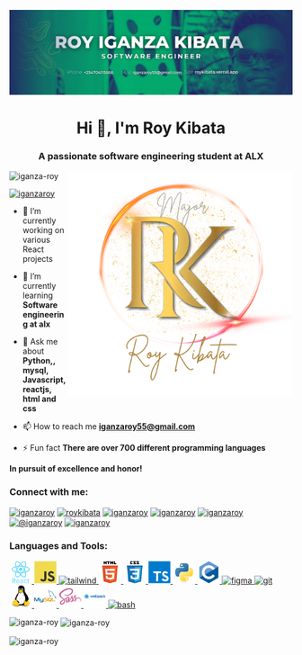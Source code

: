 [![MasterHead](https://github.com/Iganza-roy/Iganza-roy/blob/main/White%20Green%20Neon%20Modern%20Marketing%20Specialist%20LinkedIn%20Banner%20(2).jpg)](https://rishavchanda.io)
<h1 align="center">Hi 👋, I'm Roy Kibata</h1>
<h3 align="center">A passionate software engineering student at ALX</h3>
<img align="right" alt="Coding" width="400" src="https://github.com/Iganza-roy/Iganza-roy/blob/main/Black%20and%20Gold%20Classy%20Minimalist%20Circular%20Name%20Logo%20(1).png">

<p align="left"> <img src="https://komarev.com/ghpvc/?username=iganza-roy&label=Profile%20views&color=0e75b6&style=flat" alt="iganza-roy" /> </p>

<p align="left"> <a href="https://twitter.com/iganzaroy" target="blank"><img src="https://img.shields.io/twitter/follow/iganzaroy?logo=twitter&style=for-the-badge" alt="iganzaroy" /></a> </p>

- 🔭 I’m currently working on various React projects

- 🌱 I’m currently learning **Software engineering at alx**

- 💬 Ask me about **Python,, mysql, Javascript, reactjs, html and css**

- 📫 How to reach me **iganzaroy55@gmail.com**

- ⚡ Fun fact **There are over 700 different programming languages**

<p><strong>In pursuit of excellence and honor!</strong></p>

<h3 align="left">Connect with me:</h3>
<p align="left">
<a href="https://twitter.com/iganzaroy" target="blank"><img align="center" src="https://raw.githubusercontent.com/rahuldkjain/github-profile-readme-generator/master/src/images/icons/Social/twitter.svg" alt="iganzaroy" height="30" width="40" /></a>
<a href="https://linkedin.com/in/roykibata" target="blank"><img align="center" src="https://raw.githubusercontent.com/rahuldkjain/github-profile-readme-generator/master/src/images/icons/Social/linked-in-alt.svg" alt="roykibata" height="30" width="40" /></a>
<a href="https://stackoverflow.com/users/iganzaroy" target="blank"><img align="center" src="https://raw.githubusercontent.com/rahuldkjain/github-profile-readme-generator/master/src/images/icons/Social/stack-overflow.svg" alt="iganzaroy" height="30" width="40" /></a>
<a href="https://fb.com/iganzaroy" target="blank"><img align="center" src="https://raw.githubusercontent.com/rahuldkjain/github-profile-readme-generator/master/src/images/icons/Social/facebook.svg" alt="iganzaroy" height="30" width="40" /></a>
<a href="https://instagram.com/iganzaroy" target="blank"><img align="center" src="https://raw.githubusercontent.com/rahuldkjain/github-profile-readme-generator/master/src/images/icons/Social/instagram.svg" alt="iganzaroy" height="30" width="40" /></a>
<a href="https://medium.com/@iganzaroy" target="blank"><img align="center" src="https://raw.githubusercontent.com/rahuldkjain/github-profile-readme-generator/master/src/images/icons/Social/medium.svg" alt="@iganzaroy" height="30" width="40" /></a>
<a href="https://www.leetcode.com/iganzaroy" target="blank"><img align="center" src="https://raw.githubusercontent.com/rahuldkjain/github-profile-readme-generator/master/src/images/icons/Social/leet-code.svg" alt="iganzaroy" height="30" width="40" /></a>
</p>

<h3 align="left">Languages and Tools:</h3>
<p align="left">
  <a href="https://reactjs.org/" target="_blank" rel="noreferrer"> 
    <img src="https://raw.githubusercontent.com/devicons/devicon/master/icons/react/react-original-wordmark.svg" alt="react" width="40" height="40"/> 
  </a>
  <a href="https://developer.mozilla.org/en-US/docs/Web/JavaScript" target="_blank" rel="noreferrer"> 
    <img src="https://raw.githubusercontent.com/devicons/devicon/master/icons/javascript/javascript-original.svg" alt="javascript" width="40" height="40"/> 
  </a>
  <a href="https://tailwindcss.com/" target="_blank" rel="noreferrer"> 
    <img src="https://www.vectorlogo.zone/logos/tailwindcss/tailwindcss-icon.svg" alt="tailwind" width="40" height="40"/> 
  </a>
  <a href="https://www.w3.org/html/" target="_blank" rel="noreferrer"> 
    <img src="https://raw.githubusercontent.com/devicons/devicon/master/icons/html5/html5-original-wordmark.svg" alt="html5" width="40" height="40"/> 
  </a>
  <a href="https://www.w3schools.com/css/" target="_blank" rel="noreferrer"> 
    <img src="https://raw.githubusercontent.com/devicons/devicon/master/icons/css3/css3-original-wordmark.svg" alt="css3" width="40" height="40"/> 
  </a>
  <a href="https://www.typescriptlang.org/" target="_blank" rel="noreferrer"> 
    <img src="https://raw.githubusercontent.com/devicons/devicon/master/icons/typescript/typescript-original.svg" alt="typescript" width="40" height="40"/> 
  </a>
  <a href="https://www.python.org" target="_blank" rel="noreferrer"> 
    <img src="https://raw.githubusercontent.com/devicons/devicon/master/icons/python/python-original.svg" alt="python" width="40" height="40"/> 
  </a>
  <a href="https://www.cprogramming.com/" target="_blank" rel="noreferrer"> 
    <img src="https://raw.githubusercontent.com/devicons/devicon/master/icons/c/c-original.svg" alt="c" width="40" height="40"/> 
  </a>
  <a href="https://www.figma.com/" target="_blank" rel="noreferrer"> 
    <img src="https://www.vectorlogo.zone/logos/figma/figma-icon.svg" alt="figma" width="40" height="40"/> 
  </a>
  <a href="https://git-scm.com/" target="_blank" rel="noreferrer"> 
    <img src="https://www.vectorlogo.zone/logos/git-scm/git-scm-icon.svg" alt="git" width="40" height="40"/> 
  </a>
  <a href="https://www.linux.org/" target="_blank" rel="noreferrer"> 
    <img src="https://raw.githubusercontent.com/devicons/devicon/master/icons/linux/linux-original.svg" alt="linux" width="40" height="40"/> 
  </a>
  <a href="https://www.mysql.com/" target="_blank" rel="noreferrer"> 
    <img src="https://raw.githubusercontent.com/devicons/devicon/master/icons/mysql/mysql-original-wordmark.svg" alt="mysql" width="40" height="40"/> 
  </a>
  <a href="https://sass-lang.com" target="_blank" rel="noreferrer"> 
    <img src="https://raw.githubusercontent.com/devicons/devicon/master/icons/sass/sass-original.svg" alt="sass" width="40" height="40"/> 
  </a>
  <a href="https://webpack.js.org" target="_blank" rel="noreferrer"> 
    <img src="https://raw.githubusercontent.com/devicons/devicon/d00d0969292a6569d45b06d3f350f463a0107b0d/icons/webpack/webpack-original-wordmark.svg" alt="webpack" width="40" height="40"/> 
  </a>
  <a href="https://www.gnu.org/software/bash/" target="_blank" rel="noreferrer"> 
    <img src="https://www.vectorlogo.zone/logos/gnu_bash/gnu_bash-icon.svg" alt="bash" width="40" height="40"/> 
  </a>
</p>


<p><img align="left" src="https://github-readme-stats.vercel.app/api/top-langs?username=iganza-roy&show_icons=true&locale=en&layout=compact" alt="iganza-roy" /></p>

<p>&nbsp;<img align="center" src="https://github-readme-stats.vercel.app/api?username=iganza-roy&show_icons=true&locale=en" alt="iganza-roy" /></p>

<p><img align="center" src="https://github-readme-streak-stats.herokuapp.com/?user=iganza-roy&" alt="iganza-roy" /></p>
